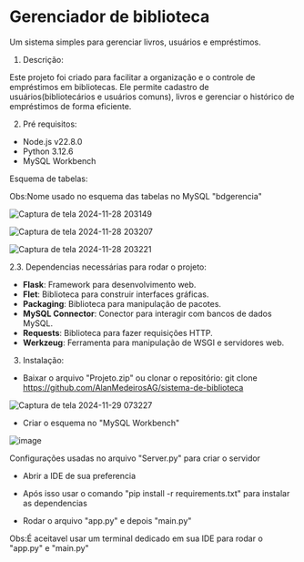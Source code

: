 # Gerenciador de biblioteca
Um sistema simples para gerenciar livros, usuários e empréstimos.

1. Descrição:

Este projeto foi criado para facilitar a organização e o controle de empréstimos em bibliotecas. Ele permite cadastro de usuários(bibliotecários e usuários comuns), livros e gerenciar o histórico de empréstimos de forma eficiente.

2. Pré requisitos:

- Node.js v22.8.0
- Python 3.12.6
- MySQL Workbench

Esquema de tabelas:

Obs:Nome usado no esquema das tabelas no MySQL "bdgerencia"


![Captura de tela 2024-11-28 203149](https://github.com/user-attachments/assets/e32e2842-da59-4eae-9433-269fc049095f)

![Captura de tela 2024-11-28 203207](https://github.com/user-attachments/assets/b9828e3a-99c3-4a91-a3dd-d024832e47eb)

![Captura de tela 2024-11-28 203221](https://github.com/user-attachments/assets/3930923e-739d-4660-b12d-5b75b75bfd04)

2.3. Dependencias necessárias para rodar o projeto:

- **Flask**: Framework para desenvolvimento web.
- **Flet**: Biblioteca para construir interfaces gráficas.
- **Packaging**: Biblioteca para manipulação de pacotes.
- **MySQL Connector**: Conector para interagir com bancos de dados MySQL.
- **Requests**: Biblioteca para fazer requisições HTTP.
- **Werkzeug**: Ferramenta para manipulação de WSGI e servidores web.

3. Instalação:

- Baixar o arquivo "Projeto.zip" ou clonar o repositório: git clone https://github.com/AlanMedeirosAG/sistema-de-biblioteca

![Captura de tela 2024-11-29 073227](https://github.com/user-attachments/assets/fe7be053-4e11-422e-ab32-76bd53d8f4d9)

- Criar o esquema no "MySQL Workbench"

![image](https://github.com/user-attachments/assets/5a9d7115-2e93-4f17-83fb-5d76ff413b8e)

Configurações usadas no arquivo "Server.py" para criar o servidor

- Abrir a IDE de sua preferencia 

- Após isso usar o comando "pip install -r requirements.txt" para instalar as dependencias

- Rodar o arquivo "app.py" e depois "main.py"

Obs:É aceitavel usar um terminal dedicado em sua IDE para rodar o "app.py" e "main.py"
